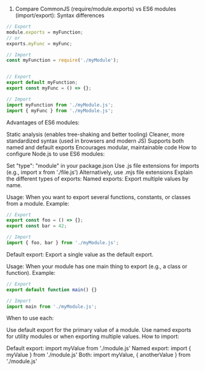 1. Compare CommonJS (require/module.exports) vs ES6 modules (import/export):
Syntax differences
````js
// Export
module.exports = myFunction;
// or
exports.myFunc = myFunc;

// Import
const myFunction = require('./myModule');


// Export
export default myFunction;
export const myFunc = () => {};

// Import
import myFunction from './myModule.js';
import { myFunc } from './myModule.js';
````
Advantages of ES6 modules:

Static analysis (enables tree-shaking and better tooling)
Cleaner, more standardized syntax (used in browsers and modern JS)
Supports both named and default exports
Encourages modular, maintainable code
How to configure Node.js to use ES6 modules:

Set "type": "module" in your package.json
Use .js file extensions for imports (e.g., import x from './file.js')
Alternatively, use .mjs file extensions
Explain the different types of exports:
Named exports: Export multiple values by name.

Usage: When you want to export several functions, constants, or classes from a module.
Example:

````js
// Export
export const foo = () => {};
export const bar = 42;

// Import
import { foo, bar } from './myModule.js';
````

Default export: Export a single value as the default export.

Usage: When your module has one main thing to export (e.g., a class or function).
Example:

````js
// Export
export default function main() {}

// Import
import main from './myModule.js';

````

When to use each:

Use default export for the primary value of a module.
Use named exports for utility modules or when exporting multiple values.
How to import:

Default export: import myValue from './module.js'
Named export: import { myValue } from './module.js'
Both: import myValue, { anotherValue } from './module.js'
